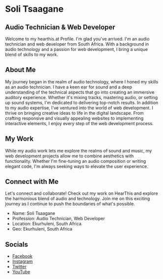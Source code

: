 # Soli Tsaagane

## Audio Technician & Web Developer

Welcome to my hearthis.at Profile. I'm glad you've arrived. I'm an audio technician and web developer from South Africa. With a background in audio technology and a passion for web development, I bring a unique blend of skills to my work.

## About Me
My journey began in the realm of audio technology, where I honed my skills as an audio technician. I have a keen ear for sound and a deep understanding of the technical aspects that go into creating an immersive auditory experience. Whether it's mixing tracks, mastering audio, or setting up sound systems, I'm dedicated to delivering top-notch results.
In addition to my audio expertise, I've ventured into the world of web development. I thrive on bringing creative ideas to life in the digital landscape. From crafting responsive and visually appealing websites to implementing interactive elements, I enjoy every step of the web development process.

## My Work
While my audio work lets me explore the realms of sound and music, my web development projects allow me to combine aesthetics with functionality. Whether I'm fine-tuning an audio composition or writing elegant code, I'm always seeking ways to elevate the user experience.

## Connect with Me
Let's connect and collaborate! Check out my work on HearThis and explore the harmonious blend of audio and technology. Join me on this exciting journey as I continue to push the boundaries of what's possible.

- Name: Soli Tsaagane
- Profession: Audio Technician, Web Developer
- Location: Ekurhuleni, South Africa
- Geo: Ekurhuleni, South Africa

## Socials
- [Facebook](https://www.facebook.com/soli.rsa)
- [Instagram](https://www.instagram.com/soli_rsa)
- [Twitter](https://www.twitter.com/soli_rsa)
- [YouTube](https://www.youtube.com/channel/UCwHY2KT-yxqkEUiaQgi7wNQ)
